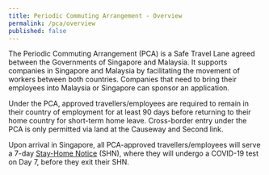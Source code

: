 ```yaml
---
title: Periodic Commuting Arrangement - Overview
permalink: /pca/overview
published: false
---
```

The Periodic Commuting Arrangement (PCA) is a Safe Travel Lane agreed between the Governments of Singapore and Malaysia. It supports companies in Singapore and Malaysia by facilitating the movement of workers between both countries. Companies that need to bring their employees into Malaysia or Singapore can sponsor an application.

Under the PCA, approved travellers/employees are required to remain in their country of employment for at least 90 days before returning to their home country for short-term home leave. Cross-border entry under the PCA is only permitted via land at the Causeway and Second link. 

Upon arrival in Singapore, all PCA-approved travellers/employees will serve a 7-day <a href="/health/shn">Stay-Home Notice</a> (SHN), where they will undergo a COVID-19 test on Day 7, before they exit their SHN.
